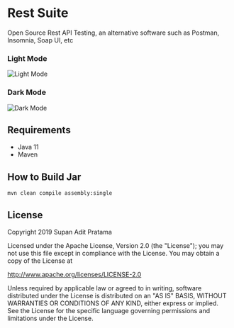 # Rest Suite
Open Source Rest API Testing, an alternative software such as Postman, Insomnia, Soap UI, etc

### Light Mode

![Light Mode](http://supanadit.com/wp-content/uploads/2019/12/1-1.png)

### Dark Mode

![Dark Mode](http://supanadit.com/wp-content/uploads/2019/12/2.png)

## Requirements
- Java 11
- Maven

## How to Build Jar

```shell script
mvn clean compile assembly:single
```

## License
Copyright 2019 Supan Adit Pratama

Licensed under the Apache License, Version 2.0 (the "License");
you may not use this file except in compliance with the License.
You may obtain a copy of the License at

 http://www.apache.org/licenses/LICENSE-2.0

Unless required by applicable law or agreed to in writing, software
distributed under the License is distributed on an "AS IS" BASIS,
WITHOUT WARRANTIES OR CONDITIONS OF ANY KIND, either express or implied.
See the License for the specific language governing permissions and
limitations under the License.